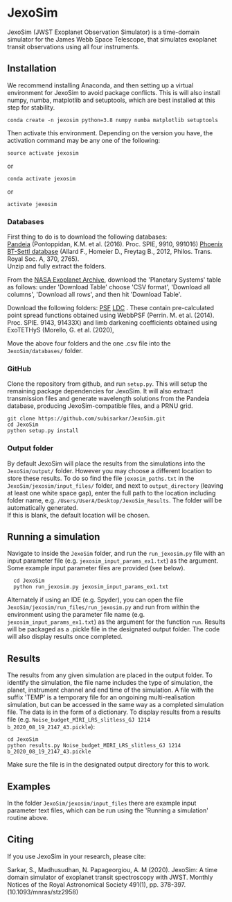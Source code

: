 # JexoSim

JexoSim (JWST Exoplanet Observation Simulator) is a time-domain simulator for the James Webb Space Telescope, that simulates exoplanet transit observations using all four instruments.

Installation
------
We recommend installing Anaconda, and then setting up a virtual environment for JexoSim to avoid package conflicts.  This is will also install numpy, numba, matplotlib and setuptools, which are best installed at this step for stability.  

    conda create -n jexosim python=3.8 numpy numba matplotlib setuptools

Then activate this environment. Depending on the version you have, the activation command may be any one of the following:

    source activate jexosim
    
or    

    conda activate jexosim
    
or    
    
    activate jexosim
      

### Databases

First thing to do is to download the following databases:  
[Pandeia](https://stsci.app.box.com/v/pandeia-refdata-v1p5p1/) (Pontoppidan, K.M. et al. (2016). Proc. SPIE, 9910, 991016)
[Phoenix BT-Settl database](https://phoenix.ens-lyon.fr/Grids/BT-Settl/CIFIST2011_2015/FITS/BT-Settl_M-0.0a+0.0.tar) (Allard F., Homeier D., Freytag B., 2012, Philos. Trans. Royal Soc. A, 370, 2765).  
Unzip and fully extract the folders.

From the [NASA Exoplanet Archive](https://exoplanetarchive.ipac.caltech.edu/cgi-bin/TblView/nph-tblView?app=ExoTbls&config=PS&constraint=default_flag=1), download the 'Planetary Systems' table as follows: under 'Download Table' choose 'CSV format', 'Download all columns', 'Download all rows', and then hit 'Download Table'.

Download the following folders: 
[PSF](https://drive.google.com/file/d/1YFbB02IR9U-9J6UDw8SsdBo5aKh0V-_6/view?usp=sharing)
[LDC](https://drive.google.com/file/d/1lWRdqW_wI3y31ugqq2HfyyekGyOSteL_/view?usp=sharing) . 
These contain pre-calculated point spread functions obtained using WebbPSF (Perrin. M. et al. (2014). Proc. SPIE. 9143, 91433X) and limb darkening coefficients obtained using ExoTETHyS (Morello, G. et al. (2020),

Move the above four folders and the one .csv file into the `JexoSim/databases/` folder.


### GitHub

Clone the repository from github, and run `setup.py`.  This will setup the remaining package dependencies for JexoSim.  It will also extract transmission files and generate wavelength solutions from the Pandeia database, producing JexoSim-compatible files, and a PRNU grid.

    git clone https://github.com/subisarkar/JexoSim.git
    cd JexoSim
    python setup.py install
    
    
### Output folder
By default JexoSim will place the results from the simulations into the `JexoSim/output/` folder. However you may choose a different location to store these results.  To do so find the file `jexosim_paths.txt` in the `JexoSim/jexosim/input_files/` folder, and next to `output_directory` (leaving at least one white space gap),  enter the full path to the location including folder name, e.g. `/Users/UserA/Desktop/JexoSim_Results`.  The folder will be automatically generated.  
If this is blank, the default location will be chosen.


Running a simulation
------
Navigate to inside the `JexoSim` folder, and run the `run_jexosim.py` file with an input parameter file (e.g. `jexosim_input_params_ex1.txt`) as the argument.  Some example input parameter files are provided (see below).

      cd JexoSim
      python run_jexosim.py jexosim_input_params_ex1.txt
      
Alternately if using an IDE (e.g. Spyder), you can open the file `JexoSim/jexosim/run_files/run_jexosim.py` and run from within the environment using the parameter file name (e.g. `jexosim_input_params_ex1.txt`) as the argument for the function `run`.  Results will be packaged as a .pickle file in the designated output folder.  The code will also display results once completed.

Results
------
The results from any given simulation are placed in the output folder.  To identify the simulation, the file name includes the type of simulation, the planet, instrument channel and end time of the simulation.  A file with the suffix 'TEMP' is a temporary file for an ongoining multi-realisation simulation, but can be accessed in the same way as a completed simulation file.  The data is in the form of a dictionary.   To display results from a results file (e.g. `Noise_budget_MIRI_LRS_slitless_GJ 1214 b_2020_08_19_2147_43.pickle`):

    cd JexoSim
    python results.py Noise_budget_MIRI_LRS_slitless_GJ 1214 b_2020_08_19_2147_43.pickle

Make sure the file is in the designated output directory for this to work.

Examples
------
In the folder `JexoSim/jexosim/input_files` there are example input parameter text files, which can be run using the 'Running a simulation' routine above.    

Citing
------

If you use JexoSim in your research, please cite:

Sarkar, S., Madhusudhan, N. Papageorgiou, A.  M (2020). JexoSim: A time domain simulator of exoplanet transit spectroscopy with JWST. Monthly Notices of the Royal Astronomical Society 491(1), pp. 378-397. (10.1093/mnras/stz2958)
